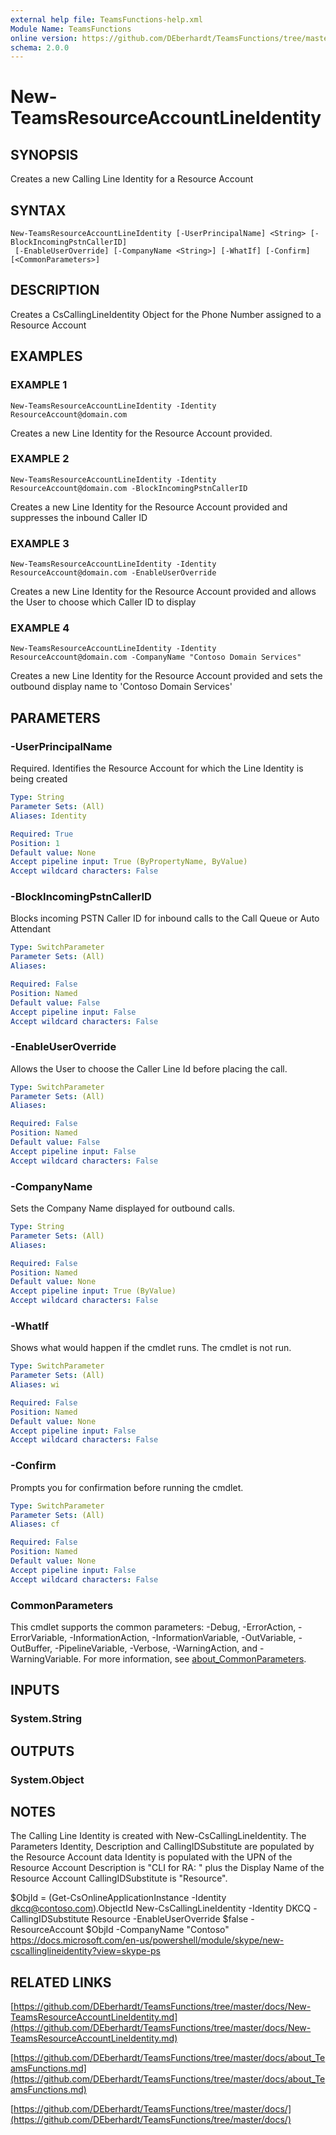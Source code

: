 ```yaml
---
external help file: TeamsFunctions-help.xml
Module Name: TeamsFunctions
online version: https://github.com/DEberhardt/TeamsFunctions/tree/master/docs/New-TeamsResourceAccountLineIdentity.md
schema: 2.0.0
---
```


# New-TeamsResourceAccountLineIdentity

## SYNOPSIS
Creates a new Calling Line Identity for a Resource Account

## SYNTAX

```
New-TeamsResourceAccountLineIdentity [-UserPrincipalName] <String> [-BlockIncomingPstnCallerID]
 [-EnableUserOverride] [-CompanyName <String>] [-WhatIf] [-Confirm] [<CommonParameters>]
```

## DESCRIPTION
Creates a CsCallingLineIdentity Object for the Phone Number assigned to a Resource Account

## EXAMPLES

### EXAMPLE 1
```
New-TeamsResourceAccountLineIdentity -Identity ResourceAccount@domain.com
```

Creates a new Line Identity for the Resource Account provided.

### EXAMPLE 2
```
New-TeamsResourceAccountLineIdentity -Identity ResourceAccount@domain.com -BlockIncomingPstnCallerID
```

Creates a new Line Identity for the Resource Account provided and suppresses the inbound Caller ID

### EXAMPLE 3
```
New-TeamsResourceAccountLineIdentity -Identity ResourceAccount@domain.com -EnableUserOverride
```

Creates a new Line Identity for the Resource Account provided and allows the User to choose which Caller ID to display

### EXAMPLE 4
```
New-TeamsResourceAccountLineIdentity -Identity ResourceAccount@domain.com -CompanyName "Contoso Domain Services"
```

Creates a new Line Identity for the Resource Account provided and sets the outbound display name to 'Contoso Domain Services'

## PARAMETERS

### -UserPrincipalName
Required.
Identifies the Resource Account for which the Line Identity is being created

```yaml
Type: String
Parameter Sets: (All)
Aliases: Identity

Required: True
Position: 1
Default value: None
Accept pipeline input: True (ByPropertyName, ByValue)
Accept wildcard characters: False
```

### -BlockIncomingPstnCallerID
Blocks incoming PSTN Caller ID for inbound calls to the Call Queue or Auto Attendant

```yaml
Type: SwitchParameter
Parameter Sets: (All)
Aliases:

Required: False
Position: Named
Default value: False
Accept pipeline input: False
Accept wildcard characters: False
```

### -EnableUserOverride
Allows the User to choose the Caller Line Id before placing the call.

```yaml
Type: SwitchParameter
Parameter Sets: (All)
Aliases:

Required: False
Position: Named
Default value: False
Accept pipeline input: False
Accept wildcard characters: False
```

### -CompanyName
Sets the Company Name displayed for outbound calls.

```yaml
Type: String
Parameter Sets: (All)
Aliases:

Required: False
Position: Named
Default value: None
Accept pipeline input: True (ByValue)
Accept wildcard characters: False
```

### -WhatIf
Shows what would happen if the cmdlet runs.
The cmdlet is not run.

```yaml
Type: SwitchParameter
Parameter Sets: (All)
Aliases: wi

Required: False
Position: Named
Default value: None
Accept pipeline input: False
Accept wildcard characters: False
```

### -Confirm
Prompts you for confirmation before running the cmdlet.

```yaml
Type: SwitchParameter
Parameter Sets: (All)
Aliases: cf

Required: False
Position: Named
Default value: None
Accept pipeline input: False
Accept wildcard characters: False
```

### CommonParameters
This cmdlet supports the common parameters: -Debug, -ErrorAction, -ErrorVariable, -InformationAction, -InformationVariable, -OutVariable, -OutBuffer, -PipelineVariable, -Verbose, -WarningAction, and -WarningVariable. For more information, see [about_CommonParameters](http://go.microsoft.com/fwlink/?LinkID=113216).

## INPUTS

### System.String
## OUTPUTS

### System.Object
## NOTES
The Calling Line Identity is created with New-CsCallingLineIdentity.
The Parameters Identity, Description and
CallingIDSubstitute are populated by the Resource Account data
Identity is populated with the UPN of the Resource Account
Description is "CLI for RA: " plus the Display Name of the Resource Account
CallingIDSubstitute is "Resource".

$ObjId = (Get-CsOnlineApplicationInstance -Identity dkcq@contoso.com).ObjectId
New-CsCallingLineIdentity  -Identity DKCQ -CallingIDSubstitute Resource -EnableUserOverride $false -ResourceAccount $ObjId -CompanyName "Contoso"
https://docs.microsoft.com/en-us/powershell/module/skype/new-cscallinglineidentity?view=skype-ps

## RELATED LINKS

[https://github.com/DEberhardt/TeamsFunctions/tree/master/docs/New-TeamsResourceAccountLineIdentity.md](https://github.com/DEberhardt/TeamsFunctions/tree/master/docs/New-TeamsResourceAccountLineIdentity.md)

[https://github.com/DEberhardt/TeamsFunctions/tree/master/docs/about_TeamsFunctions.md](https://github.com/DEberhardt/TeamsFunctions/tree/master/docs/about_TeamsFunctions.md)

[https://github.com/DEberhardt/TeamsFunctions/tree/master/docs/](https://github.com/DEberhardt/TeamsFunctions/tree/master/docs/)

